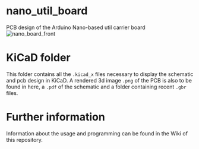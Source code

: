 # nano_util_board
PCB design of the Arduino Nano-based util carrier board
![nano_board_front](https://github.com/cyclotron-bonn/nano_util_board/assets/94974239/864ca194-0b4d-4e2c-805d-c467025cadbf)

# KiCaD folder
This folder contains all the `.kicad_x` files necessary to display the schematic and pcb design in KiCaD.
A rendered 3d image `.png` of the PCB is also to be found in here, a `.pdf` of the schematic and a folder containing recent `.gbr` files.

# Further information
Information about the usage and programming can be found in the Wiki of this repository.

